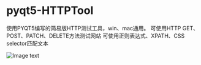 # pyqt5-HTTPTool
使用PYQT5编写的简易版HTTP测试工具，win、mac通用。
可使用HTTP GET、POST、PATCH、DELETE方法测试网站
可使用正则表达式、XPATH、CSS selector匹配文本

![Image text](https://github.com/PythonerKK/pyqt5-HTTPTool/image.png)
